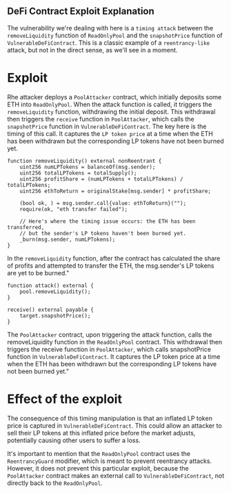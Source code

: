 ## DeFi Contract Exploit Explanation

The vulnerability we're dealing with here is a `timing attack` between the `removeLiquidity` function of `ReadOnlyPool` and the `snapshotPrice` function of `VulnerableDeFiContract`. This is a classic example of a `reentrancy-like` attack, but not in the direct sense, as we'll see in a moment.

# Exploit

Rhe attacker deploys a `PoolAttacker` contract, which initially deposits some ETH into `ReadOnlyPool`. When the attack function is called, it triggers the `removeLiquidity` function, withdrawing the initial deposit. This withdrawal then triggers the `receive` function in `PoolAttacker`, which calls the `snapshotPrice` function in `VulnerableDeFiContract`. The key here is the timing of this call. It captures the `LP token price` at a time when the ETH has been withdrawn but the corresponding LP tokens have not been burned yet.

```solidity
function removeLiquidity() external nonReentrant {
    uint256 numLPTokens = balanceOf(msg.sender);
    uint256 totalLPTokens = totalSupply();
    uint256 profitShare = (numLPTokens + totalLPTokens) / totalLPTokens;
    uint256 ethToReturn = originalStake[msg.sender] * profitShare;

    (bool ok, ) = msg.sender.call{value: ethToReturn}("");
    require(ok, "eth transfer failed");

    // Here's where the timing issue occurs: the ETH has been transferred,
    // but the sender's LP tokens haven't been burned yet.
    _burn(msg.sender, numLPTokens);
}

```

In the `removeLiquidity` function, after the contract has calculated the share of profits and attempted to transfer the ETH, the msg.sender's LP tokens are yet to be burned."

```solidity
function attack() external {
    pool.removeLiquidity();
}

receive() external payable {
    target.snapshotPrice();
}
```

The `PoolAttacker` contract, upon triggering the attack function, calls the removeLiquidity function in the `ReadOnlyPool` contract. This withdrawal then triggers the receive function in `PoolAttacker`, which calls snapshotPrice function in `VulnerableDeFiContract`. It captures the LP token price at a time when the ETH has been withdrawn but the corresponding LP tokens have not been burned yet."

# Effect of the exploit

The consequence of this timing manipulation is that an inflated LP token price is captured in `VulnerableDeFiContract`. This could allow an attacker to sell their LP tokens at this inflated price before the market adjusts, potentially causing other users to suffer a loss.

It's important to mention that the `ReadOnlyPool` contract uses the `ReentrancyGuard` modifier, which is meant to prevent reentrancy attacks. However, it does not prevent this particular exploit, because the `PoolAttacker` contract makes an external call to `VulnerableDeFiContract`, not directly back to the `ReadOnlyPool`.
